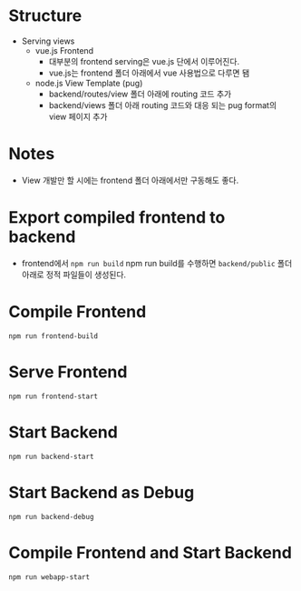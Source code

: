 # Structure
- Serving views
  - vue.js Frontend
    - 대부분의 frontend serving은 vue.js 단에서 이루어진다.
    - vue.js는 frontend 폴더 아래에서 vue 사용법으로 다루면 됌
  - node.js View Template (pug)
    - backend/routes/view 폴더 아래에 routing 코드 추가
    - backend/views 폴더 아래 routing 코드와 대응 되는 pug format의 view 페이지 추가

# Notes
- View 개발만 할 시에는 frontend 폴더 아래에서만 구동해도 좋다.

# Export compiled frontend to backend
- frontend에서 ```npm run build``` npm run build를 수행하면 ```backend/public``` 폴더 아래로 정적 파일들이 생성된다.

# Compile Frontend 
```
npm run frontend-build
```

# Serve Frontend
```
npm run frontend-start
```

# Start Backend
```
npm run backend-start
```

# Start Backend as Debug
```
npm run backend-debug
```

# Compile Frontend and Start Backend
```
npm run webapp-start
```